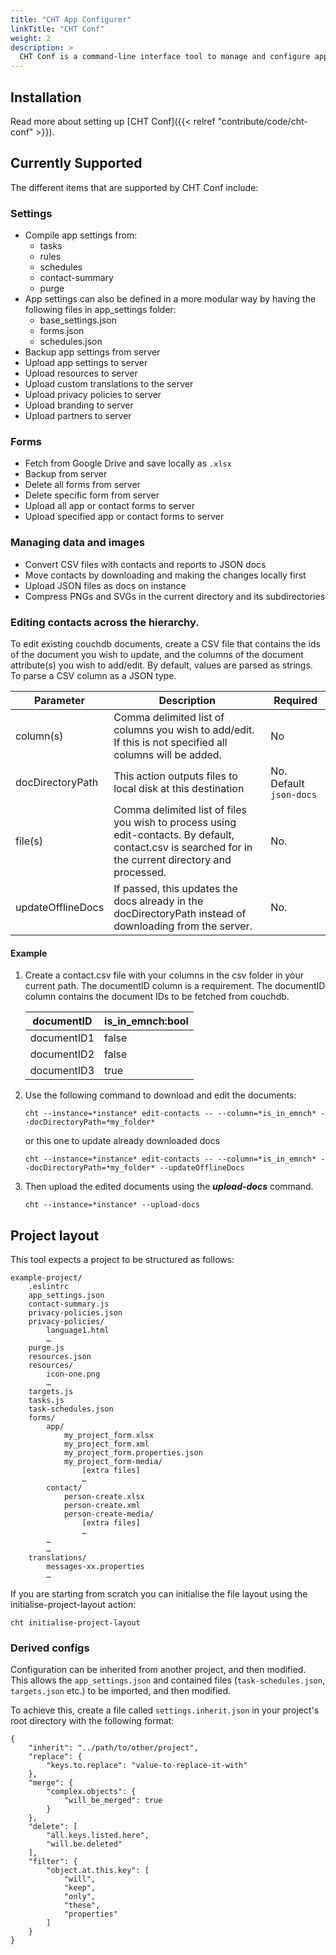 ```yaml
---
title: "CHT App Configurer"
linkTitle: "CHT Conf"
weight: 2
description: >
  CHT Conf is a command-line interface tool to manage and configure apps built using the [Core Framework](https://github.com/medic/cht-core) of the [Community Health Toolkit](https://communityhealthtoolkit.org/).
---
```


## Installation

Read more about setting up [CHT Conf]({{< relref "contribute/code/cht-conf" >}}).

## Currently Supported
The different items that are supported by CHT Conf include:
### Settings
* Compile app settings from:
    - tasks
    - rules
    - schedules
    - contact-summary
    - purge
* App settings can also be defined in a more modular way by having the following files in app_settings folder:
    - base_settings.json
    - forms.json
    - schedules.json
* Backup app settings from server
* Upload app settings to server
* Upload resources to server
* Upload custom translations to the server
* Upload privacy policies to server
* Upload branding to server
* Upload partners to server

### Forms
* Fetch from Google Drive and save locally as `.xlsx`
* Backup from server
* Delete all forms from server
* Delete specific form from server
* Upload all app or contact forms to server
* Upload specified app or contact forms to server

### Managing data and images
* Convert CSV files with contacts and reports to JSON docs
* Move contacts by downloading and making the changes locally first
* Upload JSON files as docs on instance
* Compress PNGs and SVGs in the current directory and its subdirectories

### Editing contacts across the hierarchy.
To edit existing couchdb documents, create a CSV file that contains the ids of the document you wish to update, and the columns of the document attribute(s) you wish to add/edit. By default, values are parsed as strings. To parse a CSV column as a JSON type.

| Parameter         | Description                                                                                                                                            | Required                |
|-------------------|--------------------------------------------------------------------------------------------------------------------------------------------------------|-------------------------|
| column(s)         | Comma delimited list of columns you wish to add/edit. If this is not specified all columns will be added.                                              | No                      |
| docDirectoryPath  | This action outputs files to local disk at this destination                                                                                            | No. Default `json-docs` |
| file(s)           | Comma delimited list of files you wish to process using edit-contacts. By default, contact.csv is searched for in the current directory and processed. | No.                     |
| updateOfflineDocs | If passed, this updates the docs already in the docDirectoryPath instead of downloading from the server.                                               | No.                     |

#### Example
1. Create a contact.csv file with your columns in the csv folder in your current path. The documentID column is a requirement. The documentID column contains the document IDs to be fetched from couchdb.

   | documentID  | is_in_emnch:bool | 
   |-------------|------------------|
   | documentID1 | false            |
   | documentID2 | false            |
   | documentID3 | true             |

2. Use the following command to download and edit the documents:
   ```
   cht --instance=*instance* edit-contacts -- --column=*is_in_emnch* --docDirectoryPath=*my_folder*
   ```
   or this one to update already downloaded docs
   ```
   cht --instance=*instance* edit-contacts -- --column=*is_in_emnch* --docDirectoryPath=*my_folder* --updateOfflineDocs
   ```

3. Then upload the edited documents using the _**upload-docs**_ command.
   ```
   cht --instance=*instance* --upload-docs
   ```

## Project layout

This tool expects a project to be structured as follows:
```
example-project/
	.eslintrc
	app_settings.json
	contact-summary.js
	privacy-policies.json
	privacy-policies/
	    language1.html
	    …
	purge.js
	resources.json
	resources/
		icon-one.png
		…
	targets.js
	tasks.js
	task-schedules.json
	forms/
		app/
			my_project_form.xlsx
			my_project_form.xml
			my_project_form.properties.json
			my_project_form-media/
				[extra files]
				…
		contact/
			person-create.xlsx
			person-create.xml
			person-create-media/
				[extra files]
				…
		…
		…
	translations/
		messages-xx.properties
		…
```

If you are starting from scratch you can initialise the file layout using the initialise-project-layout action:
```
cht initialise-project-layout
```

### Derived configs

Configuration can be inherited from another project, and then modified.  This allows the `app_settings.json` and contained files (`task-schedules.json`, `targets.json` etc.) to be imported, and then modified.

To achieve this, create a file called `settings.inherit.json` in your project's root directory with the following format:
```
{
	"inherit": "../path/to/other/project",
	"replace": {
		"keys.to.replace": "value-to-replace-it-with"
	},
	"merge": {
		"complex.objects": {
			"will_be_merged": true
		}
	},
	"delete": [
		"all.keys.listed.here",
		"will.be.deleted"
	],
	"filter": {
		"object.at.this.key": [
			"will",
			"keep",
			"only",
			"these",
			"properties"
		]
	}
}
```
